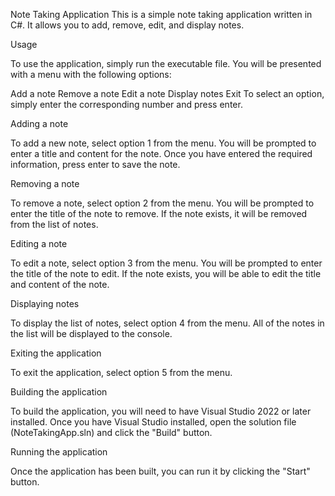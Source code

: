 Note Taking Application
This is a simple note taking application written in C#. It allows you to add, remove, edit, and display notes.

Usage

To use the application, simply run the executable file. You will be presented with a menu with the following options:

Add a note
Remove a note
Edit a note
Display notes
Exit
To select an option, simply enter the corresponding number and press enter.

Adding a note

To add a new note, select option 1 from the menu. You will be prompted to enter a title and content for the note. Once you have entered the required information, press enter to save the note.

Removing a note

To remove a note, select option 2 from the menu. You will be prompted to enter the title of the note to remove. If the note exists, it will be removed from the list of notes.

Editing a note

To edit a note, select option 3 from the menu. You will be prompted to enter the title of the note to edit. If the note exists, you will be able to edit the title and content of the note.

Displaying notes

To display the list of notes, select option 4 from the menu. All of the notes in the list will be displayed to the console.

Exiting the application

To exit the application, select option 5 from the menu.

Building the application

To build the application, you will need to have Visual Studio 2022 or later installed. Once you have Visual Studio installed, open the solution file (NoteTakingApp.sln) and click the "Build" button.

Running the application

Once the application has been built, you can run it by clicking the "Start" button.
